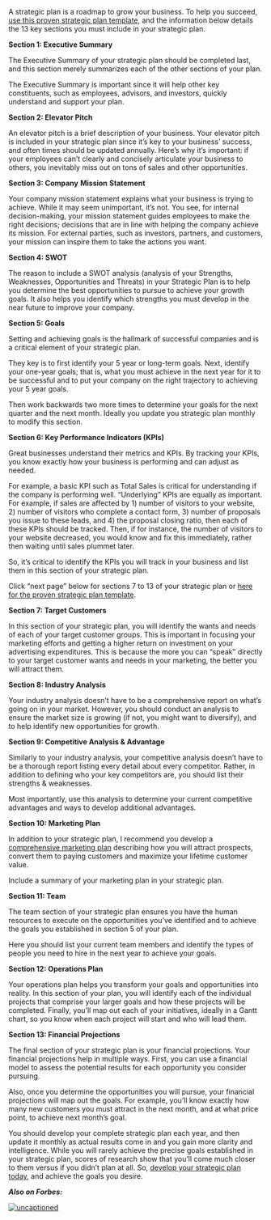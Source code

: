 A strategic plan is a roadmap to grow your business. To help you succeed, [use this proven strategic plan template](http://www.growthink.com/products/strategy-plan-template "Strategic Plan Template"), and the information below details the 13 key sections you must include in your strategic plan.

**Section 1: Executive Summary**

The Executive Summary of your strategic plan should be completed last, and this section merely summarizes each of the other sections of your plan.

The Executive Summary is important since it will help other key constituents, such as employees, advisors, and investors, quickly understand and support your plan.

**Section 2: Elevator Pitch**

An elevator pitch is a brief description of your business. Your elevator pitch is included in your strategic plan since it’s key to your business’ success, and often times should be updated annually. Here’s why it’s important: if your employees can’t clearly and concisely articulate your business to others, you inevitably miss out on tons of sales and other opportunities.

**Section 3: Company** **Mission** **Statement**

Your company mission statement explains what your business is trying to achieve. While it may seem unimportant, it’s not. You see, for internal decision-making, your mission statement guides employees to make the right decisions; decisions that are in line with helping the company achieve its mission. For external parties, such as investors, partners, and customers, your mission can inspire them to take the actions you want.

**Section 4: SWOT**

The reason to include a SWOT analysis (analysis of your Strengths, Weaknesses, Opportunities and Threats) in your Strategic Plan is to help you determine the best opportunities to pursue to achieve your growth goals. It also helps you identify which strengths you must develop in the near future to improve your company.

**Section 5: Goals**

Setting and achieving goals is the hallmark of successful companies and is a critical element of your strategic plan.

They key is to first identify your 5 year or long-term goals. Next, identify your one-year goals; that is, what you must achieve in the next year for it to be successful and to put your company on the right trajectory to achieving your 5 year goals.

Then work backwards two more times to determine your goals for the next quarter and the next month. Ideally you update you strategic plan monthly to modify this section.

**Section 6: Key Performance Indicators (KPIs)**

Great businesses understand their metrics and KPIs. By tracking your KPIs, you know exactly how your business is performing and can adjust as needed.

For example, a basic KPI such as Total Sales is critical for understanding if the company is performing well. “Underlying” KPIs are equally as important. For example, if sales are affected by 1) number of visitors to your website, 2) number of visitors who complete a contact form, 3) number of proposals you issue to these leads, and 4) the proposal closing ratio, then each of these KPIs should be tracked. Then, if for instance, the number of visitors to your website decreased, you would know and fix this immediately, rather then waiting until sales plummet later.

So, it’s critical to identify the KPIs you will track in your business and list them in this section of your strategic plan.

Click “next page” below for sections 7 to 13 of your strategic plan or [here for the proven strategic plan template](http://www.growthink.com/products/strategy-plan-template "Strategic Plan Template").

**Section 7: Target Customers**

In this section of your strategic plan, you will identify the wants and needs of each of your target customer groups. This is important in focusing your marketing efforts and getting a higher return on investment on your advertising expenditures. This is because the more you can “speak” directly to your target customer wants and needs in your marketing, the better you will attract them.

**Section 8: Industry Analysis**

Your industry analysis doesn’t have to be a comprehensive report on what’s going on in your market. However, you should conduct an analysis to ensure the market size is growing (if not, you might want to diversify), and to help identify new opportunities for growth.

**Section 9: Competitive Analysis & Advantage**

Similarly to your industry analysis, your competitive analysis doesn’t have to be a thorough report listing every detail about every competitor. Rather, in addition to defining who your key competitors are, you should list their strengths & weaknesses.

Most importantly, use this analysis to determine your current competitive advantages and ways to develop additional advantages.

**Section 10: Marketing Plan**

In addition to your strategic plan, I recommend you develop a [comprehensive marketing plan](http://www.forbes.com/sites/davelavinsky/2013/09/30/marketing-plan-template-exactly-what-to-include/ "What to include in your marketing plan") describing how you will attract prospects, convert them to paying customers and maximize your lifetime customer value.

Include a summary of your marketing plan in your strategic plan.

**Section 11: Team**

The team section of your strategic plan ensures you have the human resources to execute on the opportunities you’ve identified and to achieve the goals you established in section 5 of your plan.

Here you should list your current team members and identify the types of people you need to hire in the next year to achieve your goals.

**Section 12: Operations Plan**

Your operations plan helps you transform your goals and opportunities into reality. In this section of your plan, you will identify each of the individual projects that comprise your larger goals and how these projects will be completed. Finally, you’ll map out each of your initiatives, ideally in a Gantt chart, so you know when each project will start and who will lead them.

**Section 13: Financial Projections**

The final section of your strategic plan is your financial projections. Your financial projections help in multiple ways. First, you can use a financial model to assess the potential results for each opportunity you consider pursuing.

Also, once you determine the opportunities you will pursue, your financial projections will map out the goals. For example, you’ll know exactly how many new customers you must attract in the next month, and at what price point, to achieve next month’s goal.

You should develop your complete strategic plan each year, and then update it monthly as actual results come in and you gain more clarity and intelligence. While you will rarely achieve the precise goals established in your strategic plan, scores of research show that you’ll come much closer to them versus if you didn’t plan at all. So, [develop your strategic plan today](http://www.growthink.com/products/strategy-plan-template "Strategic Plan Template"), and achieve the goals you desire.

_**Also on Forbes:**_

 [![uncaptioned](https://imageio.forbes.com/specials-images/imageserve/55fb0437e4b0ffa7afe4b398/960x960.jpg?fit=bounds&format=jpg&width=96)](https://www.forbes.com/pictures/55fb04d7e4b0ffa7afe4b3dc/career-advice-for-millenn/)